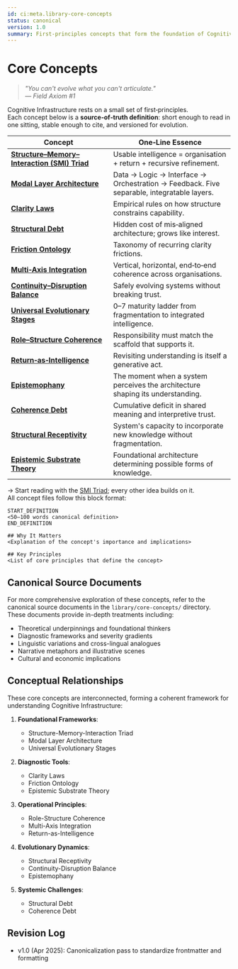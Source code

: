 ```yaml
---
id: ci:meta.library-core-concepts
status: canonical
version: 1.0
summary: First-principles concepts that form the foundation of Cognitive Infrastructure
---
```


# Core Concepts

> *"You can't evolve what you can't articulate."*  
> *— Field Axiom #1*

Cognitive Infrastructure rests on a small set of first‑principles.  
Each concept below is a **source‑of‑truth definition**: short enough to read in one sitting, stable enough to cite, and versioned for evolution.

| Concept | One‑Line Essence |
|---------|------------------|
| **[Structure–Memory–Interaction (SMI) Triad](structure-memory-interaction.md)** | Usable intelligence = organisation + return + recursive refinement. |
| **[Modal Layer Architecture](modal-layer-architecture.md)** | Data → Logic → Interface → Orchestration → Feedback. Five separable, integ­ratable layers. |
| **[Clarity Laws](clarity-laws.md)** | Empirical rules on how structure constrains capability. |
| **[Structural Debt](structural-debt.md)** | Hidden cost of mis‑aligned architecture; grows like interest. |
| **[Friction Ontology](friction-ontology.md)** | Taxonomy of recurring clarity frictions. |
| **[Multi‑Axis Integration](multi-axis-integration.md)** | Vertical, horizontal, end‑to‑end coherence across organisations. |
| **[Continuity–Disruption Balance](continuity-disruption-balance.md)** | Safely evolving systems without breaking trust. |
| **[Universal Evolutionary Stages](universal-evolutionary-stages.md)** | 0–7 maturity ladder from fragmentation to integrated intelligence. |
| **[Role–Structure Coherence](role-structure-coherence.md)** | Responsibility must match the scaffold that supports it. |
| **[Return‑as‑Intelligence](return-as-intelligence.md)** | Revisiting understanding is itself a generative act. |
| **[Epistemophany](epistemophany.md)** | The moment when a system perceives the architecture shaping its understanding. |
| **[Coherence Debt](coherence-debt.md)** | Cumulative deficit in shared meaning and interpretive trust. |
| **[Structural Receptivity](structural-receptivity.md)** | System's capacity to incorporate new knowledge without fragmentation. |
| **[Epistemic Substrate Theory](epistemic-substrate-theory.md)** | Foundational architecture determining possible forms of knowledge. |

→ Start reading with the [SMI Triad](structure-memory-interaction.md); every other idea builds on it.  
All concept files follow this block format:

```text
START_DEFINITION
<50–100 words canonical definition>
END_DEFINITION

## Why It Matters
<Explanation of the concept's importance and implications>

## Key Principles
<List of core principles that define the concept>
```

## Canonical Source Documents

For more comprehensive exploration of these concepts, refer to the canonical source documents in the `library/core-concepts/` directory. These documents provide in-depth treatments including:

- Theoretical underpinnings and foundational thinkers
- Diagnostic frameworks and severity gradients
- Linguistic variations and cross-lingual analogues
- Narrative metaphors and illustrative scenes
- Cultural and economic implications

## Conceptual Relationships

These core concepts are interconnected, forming a coherent framework for understanding Cognitive Infrastructure:

1. **Foundational Frameworks**:
   - Structure-Memory-Interaction Triad
   - Modal Layer Architecture
   - Universal Evolutionary Stages

2. **Diagnostic Tools**:
   - Clarity Laws
   - Friction Ontology
   - Epistemic Substrate Theory

3. **Operational Principles**:
   - Role-Structure Coherence
   - Multi-Axis Integration
   - Return-as-Intelligence

4. **Evolutionary Dynamics**:
   - Structural Receptivity
   - Continuity-Disruption Balance
   - Epistemophany

5. **Systemic Challenges**:
   - Structural Debt
   - Coherence Debt

## Revision Log

- v1.0 (Apr 2025): Canonicalization pass to standardize frontmatter and formatting 